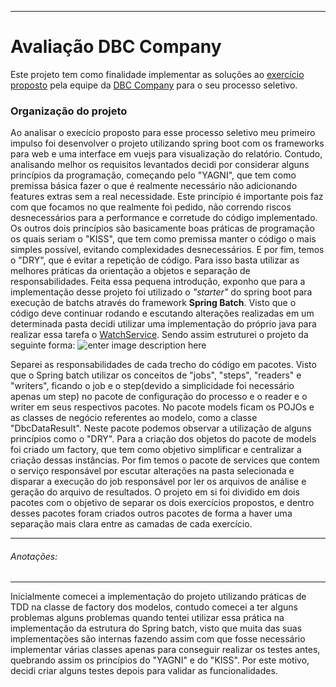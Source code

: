 ___
# Avaliação DBC Company
Este projeto tem como finalidade implementar as soluções ao [exercício proposto](https://drive.google.com/file/d/1Ub6yCGiBHyZnnngWFZ-DjSQ9CruvVKqP/view?usp=sharing) pela equipe da [DBC Company](https://www.dbccompany.com.br/) para o seu processo seletivo.


### Organização do projeto

Ao analisar o execício proposto para esse processo seletivo meu primeiro impulso foi desenvolver o projeto utilizando spring boot com os frameworks para web e uma interface em vuejs para visualização do relatório. Contudo, analisando melhor os requisitos levantados decidi por considerar alguns princípios da programação, começando pelo "YAGNI", que tem como premissa básica fazer o que é realmente necessário não adicionando features extras sem a real necessidade. Este princípio é importante pois faz com que focamos no que realmente foi pedido, não correndo riscos desnecessários para a performance e corretude do código implementado. Os outros dois princípios são basicamente boas práticas de programação os quais seriam o "KISS", que tem como premissa manter o código o mais simples possível, evitando complexidades desnecessários. E por fim, temos o "DRY", que é evitar a repetição de código. Para isso basta utilizar as melhores práticas da orientação a objetos e separação de responsabilidades.
Feita essa pequena introdução, exponho que para a implementação desse projeto foi utilizado o *"starter"* do spring boot para execução de batchs através do framework **Spring Batch**. Visto que o código deve continuar rodando e escutando alterações realizadas em um determinada pasta decidi utilizar uma implementação do próprio java para realizar essa tarefa o [WatchService](https://docs.oracle.com/javase/8/docs/api/java/nio/file/WatchService.html). Sendo assim estruturei o projeto da seguinte forma:
![enter image description here](https://i.ibb.co/XZt9Ftd/image.png)

Separei as responsabilidades de cada trecho do código em pacotes. Visto que o Spring batch utilizar os conceitos de "jobs", "steps", "readers" e "writers", ficando o job e o step(devido a simplicidade foi necessário apenas um step) no pacote de configuração do processo e o reader e o writer em seus respectivos pacotes. No pacote models ficam os POJOs e as classes de negócio referentes ao modelo, como a classe "DbcDataResult". Neste pacote podemos observar a utilização de alguns princípios como o "DRY". Para a criação dos objetos do pacote de models foi criado um factory, que tem como objetivo simplificar e centralizar a criação dessas instâncias. Por fim temos o pacote de services que contem o serviço responsável por escutar alterações na pasta selecionada e disparar a execução do job responsável por ler os arquivos de análise e geração do arquivo de resultados.
O projeto em si foi dividido em dois pacotes com o objetivo de separar os dois exercícios propostos, e dentro desses pacotes foram criados outros pacotes de forma a haver uma separação mais clara entre as camadas de cada exercício.

_____

###### Anotações:
______

Inicialmente comecei a implementação do projeto utilizando práticas de TDD na classe de factory dos modelos, contudo comecei a ter alguns problemas  alguns problemas quando tentei utilizar essa prática na implementação da estrutura do Spring batch, visto que muita das suas implementações são internas fazendo assim com que fosse necessário implementar várias classes apenas para conseguir realizar os testes antes, quebrando assim os princípios do "YAGNI" e do "KISS". Por este motivo, decidi criar alguns testes depois para validar as funcionalidades.
